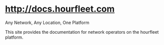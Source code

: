 # http://docs.hourfleet.com
Any Network, Any Location, One Platform

This site provides the documentation for network operators on the hourfleet platform.
